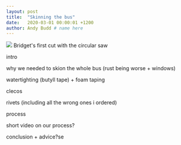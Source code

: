 ```yaml
---
layout: post
title:  "Skinning the bus"
date:   2020-03-01 00:00:01 +1200 
author: Andy Budd # name here
---
```

<img src="{{site.url}}/images/Bridgets 1st woodworking project/circular_saw.jpg" /> 
<a class="image-captions">Bridget's first cut with the circular saw</a>
<br>

intro

why we needed to skion the whole bus (rust being worse + windows)

watertighting (butyll tape) + foam taping

clecos

rivets (including all the wrong ones i ordered)

process

short video on our process?

conclusion + advice?se
